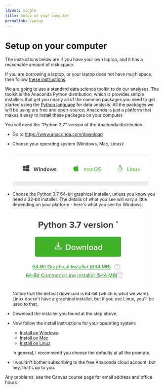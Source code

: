 ```yaml
---
layout: single
title: Setup on your computer
permalink: /setup
---
```


# Setup on your computer

The instructions below are if you have your own laptop, and it has a
reasonable amount of disk space.

If you are borrowing a laptop, or your laptop does not have much space, then
follow [these instructions](slim_setup).

We are going to use a standard data science toolkit to do our analyses.  The
toolkit is the Anaconda Python distribution, which is provides simple
installers that get you nearly all of the common packages you need to get
started using the [Python language](https://www.python.org) for data analysis.
All the packages we will be using are free and open-source; Anaconda is just a
platform that makes it easy to install these packages on your computer.

You will need the "Python 3.7" version of the Anaconda distribution.

* Go to <https://www.anaconda.com/download>
* Choose your operating system (Windows, Mac, Linux):

  ![](images/anaconda_platforms.png)

* Choose the Python 3.7 64-bit graphical installer, unless you know you need
  a 32-bit installer.  The details of what you see will vary a little depending
  on your platform - here's what you see for Windows:

  ![](images/anaconda_python37.png)

  Notice that the default download is 64-bit (which is what we want).  Linux
  doesn't have a graphical installer, but if you use Linux, you'll be used to
  that.

* Download the installer you found at the step above.

* Now follow the install instructions for your operating system:

  *   [Install on Windows](https://docs.anaconda.com/anaconda/install/windows)
  *   [Install on Mac](https://docs.anaconda.com/anaconda/install/mac-os#macos-graphical-install)
  *   [Install on Linux](https://docs.anaconda.com/anaconda/install/linux)

  In general, I recommend you choose the defaults at all the prompts.

*   I wouldn't bother subscribing to the free Anaconda cloud account, but hey,
    that's up to you.

Any problems, see the Canvas course page for email address and office hours.
